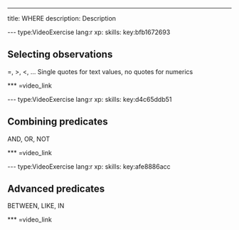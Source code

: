 ---
title: WHERE
description: Description

--- type:VideoExercise lang:r xp: skills: key:bfb1672693
## Selecting observations 
=, >, <, ...
Single quotes for text values, no quotes for numerics


*** =video_link

--- type:VideoExercise lang:r xp: skills: key:d4c65ddb51
## Combining predicates 
AND, OR, NOT

*** =video_link

--- type:VideoExercise lang:r xp: skills: key:afe8886acc
## Advanced predicates 
BETWEEN, LIKE, IN

*** =video_link
